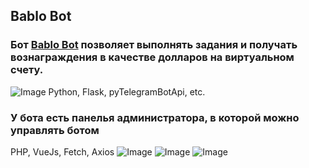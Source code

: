 ## Bablo Bot

### Бот [Bablo Bot](https://t.me/bablomaker_bot) позволяет выполнять задания и получать вознаграждения в качестве долларов на виртуальном счету.
![Image](https://telegra.ph/file/cbc2f155c0ceb9a2f1ceb.png)
Python, Flask, pyTelegramBotApi, etc.

### У бота есть панелья администратора, в которой можно управлять ботом
PHP, VueJs, Fetch, Axios
![Image](https://telegra.ph/file/1964b2b86005cd58bf723.png)
![Image](https://telegra.ph/file/0d133fc0eaf3e8a9112d7.png)
![Image](https://telegra.ph/file/e7eee2059ab4f1ed0f611.png)
